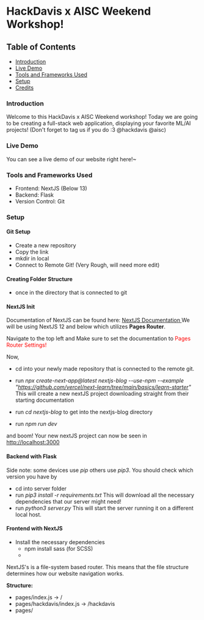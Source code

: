 # HackDavis x AISC Weekend Workshop!

## Table of Contents

- [Introduction](#introduction)
- [Live Demo](#live-demo)
- [Tools and Frameworks Used](#tools-and-frameworks-used)
- [Setup](#setup)
- [Credits](#credits)

### Introduction

Welcome to this HackDavis x AISC Weekend workshop! Today we are going to be creating a full-stack web application, displaying your favorite ML/AI projects! (Don't forget to tag us if you do :3 @hackdavis @aisc)

### Live Demo

You can see a live demo of our website right here!~

### Tools and Frameworks Used

- Frontend: NextJS (Below 13)
- Backend: Flask
- Version Control: Git

### Setup

#### Git Setup

- Create a new repository
- Copy the link
- mkdir in local
- Connect to Remote Git!
  (Very Rough, will need more edit)


#### Creating Folder Structure 
- once in the directory that is connected to git 
#### NextJS Init

Documentation of NextJS can be found here: <a href="https://nextjs.org/docs" target = "_blank"> NextJS Documentation </a>
We will be using NextJS 12 and below which utilizes **Pages Router**.

Navigate to the top left and Make sure to set the documentation to <font color="Red"> Pages Router Settings! </font>

Now,

- cd into your newly made repository that is connected to the remote git.
- run _npx create-next-app@latest nextjs-blog --use-npm --example "https://github.com/vercel/next-learn/tree/main/basics/learn-starter"_
  This will create a new nextJS project downloading straight from their starting documentation

- run _cd nextjs-blog_ to get into the nextjs-blog directory
- run _npm run dev_

and boom! Your new nextJS project can now be seen in <a href="http://localhost:3000" target = "_blank"> http://localhost:3000 </a>

#### Backend with Flask 
Side note: some devices use _pip_ others use _pip3_. You should check which version you have by 
- cd into server folder 
- run _pip3 install -r requirements.txt_ This will download all the necessary dependencies that our server might need!
- run _python3 server.py_ This will start the server running it on a different local host. 
#### Frontend with NextJS
- Install the necessary dependencies
  - npm install sass (for SCSS)
  - 

NextJS's is a file-system based router. This means that the file structure determines how our website navigation works.

**Structure:**
- pages/index.js -> /
- pages/hackdavis/index.js -> /hackdavis
- pages/



